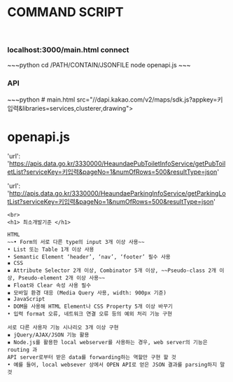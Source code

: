 <h1> COMMAND SCRIPT </h1>
<br>
<h3> localhost:3000/main.html connect </h3>
~~~python
cd /PATH/CONTAIN/JSONFILE
node openapi.js
~~~
<br>
<h3> API </h3>
~~~python
# main.html
src="//dapi.kakao.com/v2/maps/sdk.js?appkey=키입력&libraries=services,clusterer,drawing">

# openapi.js
'url': 'https://apis.data.go.kr/3330000/HeaundaePubToiletInfoService/getPubToiletList?serviceKey=키입력&pageNo=1&numOfRows=500&resultType=json'

'url': 'http://apis.data.go.kr/3330000/HeaundaeParkingInfoService/getParkingLotList?serviceKey=키입력&pageNo=1&numOfRows=500&resultType=json'
~~~
<br>
<h1> 최소개발기준 </h1>

HTML
~~• Form의 서로 다른 type의 input 3개 이상 사용~~
• List 또는 Table 1개 이상 사용
• Semantic Element ‘header’, ‘nav’, ‘footer’ 필수 사용
▪ CSS
▪ Attribute Selector 2개 이상, Combinator 5개 이상, ~~Pseudo-class 2개 이상, Pseudo-element 2개 이상 사용~~
▪ Float와 Clear 속성 사용 필수
▪ 모바일 환경 대응 (Media Query 사용, width: 900px 기준)
▪ JavaScript
• DOM을 사용해 HTML Element나 CSS Property 5개 이상 바꾸기
• 입력 format 오류, 네트워크 연결 오류 등의 예외 처리 기능 구현

서로 다른 사용자 기능 시나리오 3개 이상 구현
▪ jQuery/AJAX/JSON 기능 활용
▪ Node.js를 활용한 local webserver를 사용하는 경우, web server의 기능은 routing 과
API server로부터 받은 data를 forwarding하는 역할만 구현 할 것
• 예를 들어, local websever 상에서 OPEN API로 얻은 JSON 결과를 parsing하지 말 것